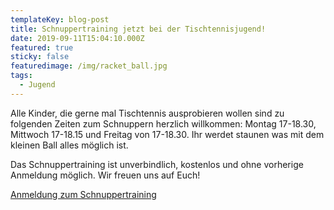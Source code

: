 ```yaml
---
templateKey: blog-post
title: Schnuppertraining jetzt bei der Tischtennisjugend!
date: 2019-09-11T15:04:10.000Z
featured: true
sticky: false
featuredimage: /img/racket_ball.jpg
tags:
  - Jugend
---
```

Alle Kinder, die gerne mal Tischtennis ausprobieren wollen sind zu folgenden Zeiten zum Schnuppern herzlich willkommen: Montag 17-18.30, Mittwoch 17-18.15 und Freitag von 17-18.30. Ihr werdet staunen was mit dem kleinen Ball alles möglich ist.

Das Schnuppertraining ist unverbindlich, kostenlos und ohne vorherige Anmeldung möglich. Wir freuen uns auf Euch!

[Anmeldung zum Schnuppertraining](/img/schnupperanmeldung-tt-jugend.pdf)